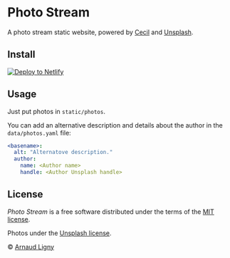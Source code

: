 # Photo Stream

A photo stream static website, powered by [Cecil](https://cecil.app) and [Unsplash](https://unsplash.com).

## Install

[![Deploy to Netlify](https://www.netlify.com/img/deploy/button.svg)](https://app.netlify.com/start/deploy?repository=https://github.com/Cecilapp/photo-stream&stack=cms)

## Usage

Just put photos in `static/photos`.

You can add an alternative description and details about the author in the `data/photos.yaml` file:

```yaml
<basename>:
  alt: "Alternatove description."
  author:
    name: <Author name>
    handle: <Author Unsplash handle>
```

## License

_Photo Stream_ is a free software distributed under the terms of the [MIT license](LICENSE).

Photos under the [Unsplash license](https://unsplash.com/license).

© [Arnaud Ligny](https://arnaudligny.fr)
